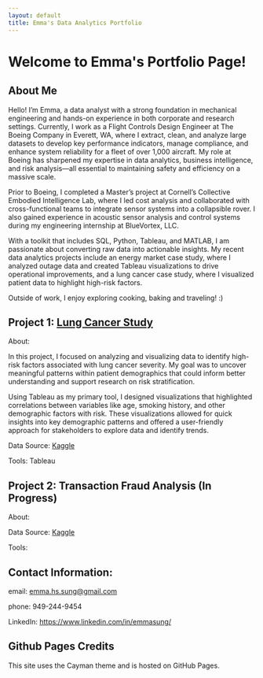```yaml
---
layout: default
title: Emma's Data Analytics Portfolio
---
```


# Welcome to Emma's Portfolio Page!

## About Me

Hello! I’m Emma, a data analyst with a strong foundation in mechanical engineering and hands-on experience in both corporate and research settings. Currently, I work as a Flight Controls Design Engineer at The Boeing Company in Everett, WA, where I extract, clean, and analyze large datasets to develop key performance indicators, manage compliance, and enhance system reliability for a fleet of over 1,000 aircraft. My role at Boeing has sharpened my expertise in data analytics, business intelligence, and risk analysis—all essential to maintaining safety and efficiency on a massive scale.

Prior to Boeing, I completed a Master’s project at Cornell’s Collective Embodied Intelligence Lab, where I led cost analysis and collaborated with cross-functional teams to integrate sensor systems into a collapsible rover. I also gained experience in acoustic sensor analysis and control systems during my engineering internship at BlueVortex, LLC.

With a toolkit that includes SQL, Python, Tableau, and MATLAB, I am passionate about converting raw data into actionable insights. My recent data analytics projects include an energy market case study, where I analyzed outage data and created Tableau visualizations to drive operational improvements, and a lung cancer case study, where I visualized patient data to highlight high-risk factors.

Outside of work, I enjoy exploring cooking, baking and traveling! :)

## Project 1: [Lung Cancer Study](https://public.tableau.com/app/profile/emma.sung/viz/capstone_1_17236881162380/LungCancerDataAnalysis)

About: 

In this project, I focused on analyzing and visualizing data to identify high-risk factors associated with lung cancer severity. My goal was to uncover meaningful patterns within patient demographics that could inform better understanding and support research on risk stratification.

Using Tableau as my primary tool, I designed visualizations that highlighted correlations between variables like age, smoking history, and other demographic factors with risk. These visualizations allowed for quick insights into key demographic patterns and offered a user-friendly approach for stakeholders to explore data and identify trends.

Data Source: [Kaggle](https://www.kaggle.com/datasets/thedevastator/cancer-patients-and-air-pollution-a-new-link)

Tools: Tableau

## Project 2: Transaction Fraud Analysis (In Progress) 

About:

Data Source: [Kaggle](https://www.kaggle.com/datasets/computingvictor/transactions-fraud-datasets) 

Tools:


## Contact Information:
email: <emma.hs.sung@gmail.com>

phone: 949-244-9454 

LinkedIn: <https://www.linkedin.com/in/emmasung/>



## Github Pages Credits 
This site uses the Cayman theme and is hosted on GitHub Pages.